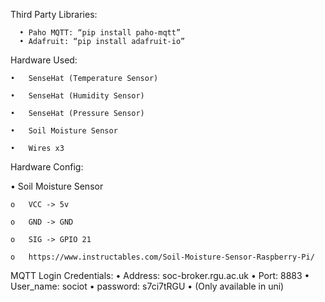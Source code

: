 Third Party Libraries:

      •	Paho MQTT: “pip install paho-mqtt”
      •	Adafruit: “pip install adafruit-io”
  
Hardware Used:

    •	SenseHat (Temperature Sensor)
    
    •	SenseHat (Humidity Sensor)
    
    •	SenseHat (Pressure Sensor)
    
    •	Soil Moisture Sensor
    
    •	Wires x3

Hardware Config:

  •	Soil Moisture Sensor
  
    o	VCC -> 5v
    
    o	GND -> GND
    
    o	SIG -> GPIO 21
  
    o	https://www.instructables.com/Soil-Moisture-Sensor-Raspberry-Pi/

MQTT Login Credentials: • Address: soc-broker.rgu.ac.uk • Port: 8883 • User_name: sociot • password: s7ci7tRGU
•	(Only available in uni)
